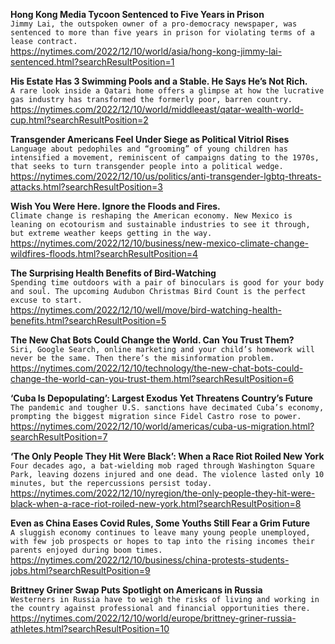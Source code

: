 **Hong Kong Media Tycoon Sentenced to Five Years in Prison**\
`Jimmy Lai, the outspoken owner of a pro-democracy newspaper, was sentenced to more than five years in prison for violating terms of a lease contract.`\
https://nytimes.com/2022/12/10/world/asia/hong-kong-jimmy-lai-sentenced.html?searchResultPosition=1

**His Estate Has 3 Swimming Pools and a Stable. He Says He’s Not Rich.**\
`A rare look inside a Qatari home offers a glimpse at how the lucrative gas industry has transformed the formerly poor, barren country.`\
https://nytimes.com/2022/12/10/world/middleeast/qatar-wealth-world-cup.html?searchResultPosition=2

**Transgender Americans Feel Under Siege as Political Vitriol Rises**\
`Language about pedophiles and “grooming” of young children has intensified a movement, reminiscent of campaigns dating to the 1970s, that seeks to turn transgender people into a political wedge.`\
https://nytimes.com/2022/12/10/us/politics/anti-transgender-lgbtq-threats-attacks.html?searchResultPosition=3

**Wish You Were Here. Ignore the Floods and Fires.**\
`Climate change is reshaping the American economy. New Mexico is leaning on ecotourism and sustainable industries to see it through, but extreme weather keeps getting in the way.`\
https://nytimes.com/2022/12/10/business/new-mexico-climate-change-wildfires-floods.html?searchResultPosition=4

**The Surprising Health Benefits of Bird-Watching**\
`Spending time outdoors with a pair of binoculars is good for your body and soul. The upcoming Audubon Christmas Bird Count is the perfect excuse to start.`\
https://nytimes.com/2022/12/10/well/move/bird-watching-health-benefits.html?searchResultPosition=5

**The New Chat Bots Could Change the World. Can You Trust Them?**\
`Siri, Google Search, online marketing and your child’s homework will never be the same. Then there’s the misinformation problem.`\
https://nytimes.com/2022/12/10/technology/the-new-chat-bots-could-change-the-world-can-you-trust-them.html?searchResultPosition=6

**‘Cuba Is Depopulating’: Largest Exodus Yet Threatens Country’s Future**\
`The pandemic and tougher U.S. sanctions have decimated Cuba’s economy, prompting the biggest migration since Fidel Castro rose to power.`\
https://nytimes.com/2022/12/10/world/americas/cuba-us-migration.html?searchResultPosition=7

**‘The Only People They Hit Were Black’: When a Race Riot Roiled New York**\
`Four decades ago, a bat-wielding mob raged through Washington Square Park, leaving dozens injured and one dead. The violence lasted only 10 minutes, but the repercussions persist today.`\
https://nytimes.com/2022/12/10/nyregion/the-only-people-they-hit-were-black-when-a-race-riot-roiled-new-york.html?searchResultPosition=8

**Even as China Eases Covid Rules, Some Youths Still Fear a Grim Future**\
`A sluggish economy continues to leave many young people unemployed, with few job prospects or hopes to tap into the rising incomes their parents enjoyed during boom times.`\
https://nytimes.com/2022/12/10/business/china-protests-students-jobs.html?searchResultPosition=9

**Brittney Griner Swap Puts Spotlight on Americans in Russia**\
`Westerners in Russia have to weigh the risks of living and working in the country against professional and financial opportunities there.`\
https://nytimes.com/2022/12/10/world/europe/brittney-griner-russia-athletes.html?searchResultPosition=10

